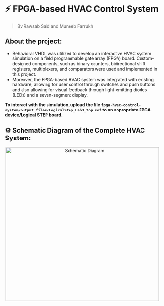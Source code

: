 # ⚡ FPGA-based HVAC Control System

> By Rawsab Said and Muneeb Farrukh

## About the project:
* Behavioral VHDL was utilized to develop an interactive HVAC system simulation on a field programmable gate array (FPGA) board. Custom-designed components, such as binary counters, bidirectional shift registers, multiplexers, and comparators were used and implemented in this project.
* Moreover, the FPGA-based HVAC system was integrated with existing hardware, allowing for user control through switches and push buttons and also allowing for visual feedback through light-emitting diodes (LEDs) and a seven-segment display.


**To interact with the simulation, upload the file ```fpga-hvac-control-system/output_files/LogicalStep_Lab3_top.sof``` to an appropriate FPGA device/Logical STEP board.**

## ⚙️ Schematic Diagram of the Complete HVAC System:

<p align="center">
<img src="https://user-images.githubusercontent.com/45187177/229017576-7a453a0e-a5d2-4df4-b211-900cd840dbe1.png" alt="Schematic Diagram" width="500"/>
</p>
